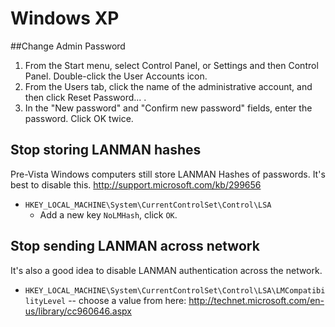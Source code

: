 # Windows XP
##Change Admin Password
1. From the Start menu, select Control Panel, or Settings and then Control Panel. Double-click the User Accounts icon.
2. From the Users tab, click the name of the administrative account, and then click Reset Password... .
3. In the "New password" and "Confirm new password" fields, enter the password. Click OK twice. 

## Stop storing LANMAN hashes
Pre-Vista Windows computers still store LANMAN Hashes of passwords. It's best to disable this.
http://support.microsoft.com/kb/299656
* `HKEY_LOCAL_MACHINE\System\CurrentControlSet\Control\LSA`
  * Add a new key `NoLMHash`, click `OK`.

## Stop sending LANMAN across network
It's also a good idea to disable LANMAN authentication across the network. 
* `HKEY_LOCAL_MACHINE\System\CurrentControlSet\Control\LSA\LMCompatibilityLevel` -- choose a value from here: http://technet.microsoft.com/en-us/library/cc960646.aspx
